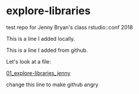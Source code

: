 # explore-libraries
test repo for Jenny Bryan's class rstudio::conf 2018

This is a line I added locally.

This is a line I added from github.

Let's look at a file:

[01_explore-libraries_jenny](01_explore-libraries_jenny.md)

change this line to make github angry
